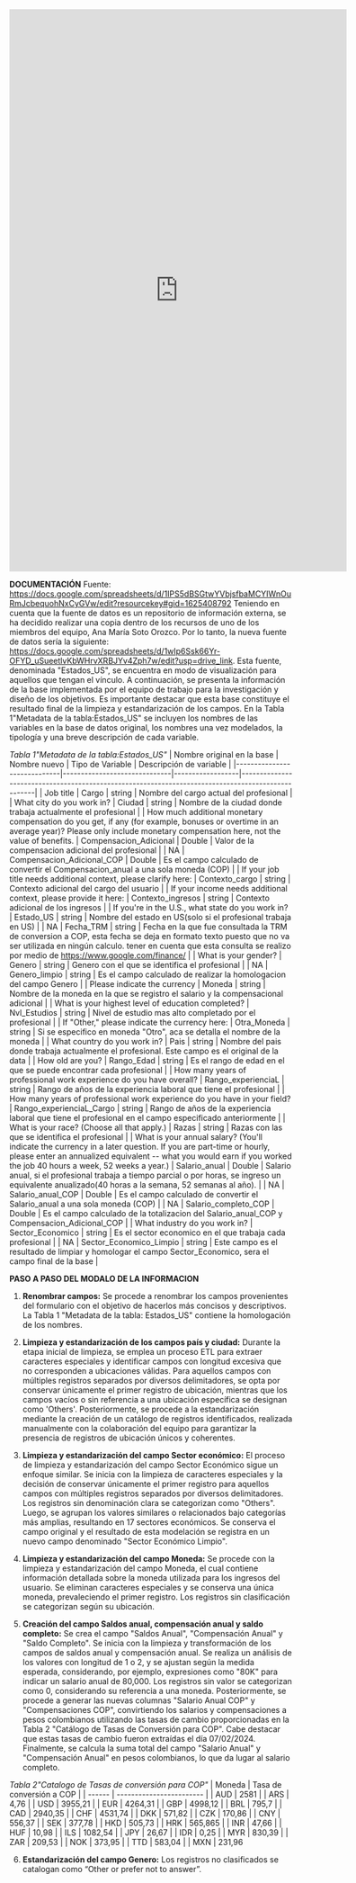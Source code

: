 <iframe width="600" height="1000" src="https://lookerstudio.google.com/embed/reporting/8a79764f-d20f-470e-a227-694b2726b813/page/RespD" frameborder="0" style="border:0" allowfullscreen sandbox="allow-storage-access-by-user-activation allow-scripts allow-same-origin allow-popups allow-popups-to-escape-sandbox"></iframe>

**DOCUMENTACIÓN**
Fuente: https://docs.google.com/spreadsheets/d/1IPS5dBSGtwYVbjsfbaMCYIWnOuRmJcbequohNxCyGVw/edit?resourcekey#gid=1625408792
Teniendo en cuenta que la fuente de datos es un repositorio de información externa, se ha decidido realizar una copia dentro de los recursos de uno de los miembros del equipo, Ana María Soto Orozco. Por lo tanto, la nueva fuente de datos sería la siguiente: https://docs.google.com/spreadsheets/d/1wIp6Ssk66Yr-OFYD_uSueetlvKbWHrvXRBJYv4Zph7w/edit?usp=drive_link. Esta fuente, denominada "Estados_US", se encuentra en modo de visualización para aquellos que tengan el vínculo.
A continuación, se presenta la información de la base implementada por el equipo de trabajo para la investigación y diseño de los objetivos. Es importante destacar que esta base constituye el resultado final de la limpieza y estandarización de los campos. En la Tabla 1"Metadata de la tabla:Estados_US" se incluyen los nombres de las variables en la base de datos original, los nombres una vez modelados, la tipología y una breve descripción de cada variable.

*Tabla 1"Metadata de la tabla:Estados_US"*
| Nombre original en la base | Nombre nuevo                | Tipo de Variable | Descripción de variable                                                                           |
|-----------------------------|------------------------------|------------------|---------------------------------------------------------------------------------------------------|
| Job title                   | Cargo                        | string           | Nombre del cargo actual del profesional                                                          |
| What city do you work in?  | Ciudad                       | string           | Nombre de la ciudad donde trabaja actualmente el profesional                                      |
| How much additional monetary compensation do you get, if any (for example, bonuses or overtime in an average year)? Please only include monetary compensation here, not the value of benefits. | Compensacion_Adicional      | Double           | Valor de la compensacion adicional del profesional                                               |
| NA                          | Compensacion_Adicional_COP   | Double           | Es el campo calculado de convertir el Compensacion_anual  a una sola moneda (COP)                |
| If your job title needs additional context, please clarify here: | Contexto_cargo               | string           | Contexto adicional del cargo del usuario                                                         |
| If your income needs additional context, please provide it here: | Contexto_ingresos            | string           | Contexto adicional de los ingresos                                                                |
| If you're in the U.S., what state do you work in?              | Estado_US                    | string           | Nombre del estado en US(solo si el profesional trabaja en US)                                     |
| NA                          | Fecha_TRM                    | string           | Fecha en la que fue consultada la TRM de conversion a COP, esta fecha se deja en formato texto puesto que no va ser utilizada en ningún calculo. tener en cuenta que esta consulta se realizo por medio de https://www.google.com/finance/ |
| What is your gender?       | Genero                       | string           | Genero con el que se identifica el profesional                                                   |
| NA                          | Genero_limpio                | string           | Es el campo calculado de realizar la homologacion del campo Genero                                |
| Please indicate the currency | Moneda                     | string           | Nombre de la moneda en la que se registro el salario y la compensacional adicional                |
| What is your highest level of education completed?             | Nvl_Estudios                 | string           | Nivel de estudio mas alto completado por el profesional                                           |
| If "Other," please indicate the currency here: | Otra_Moneda       | string           | Si se especifico en moneda "Otro", aca se detalla el nombre de la moneda                           |
| What country do you work in? | Pais                         | string           | Nombre del pais donde trabaja actualmente el profesional. Este campo es el original de la data    |
| How old are you?            | Rango_Edad                   | string           | Es el rango de edad en el que se puede encontrar cada profesional                                 |
| How many years of professional work experience do you have overall? | Rango_experienciaL   | string           | Rango de años de la experiencia laboral que tiene el profesional                                  |
| How many years of professional work experience do you have in your field? | Rango_experienciaL_Cargo | string     | Rango de años de la experiencia laboral que tiene el profesional en el campo especificado anteriormente |
| What is your race? (Choose all that apply.)                    | Razas                        | string           | Razas con las que se identifica el profesional                                                   |
| What is your annual salary? (You'll indicate the currency in a later question. If you are part-time or hourly, please enter an annualized equivalent -- what you would earn if you worked the job 40 hours a week, 52 weeks a year.) | Salario_anual  | Double           | Salario anual, si el profesional trabaja a tiempo parcial o por horas, se ingreso un equivalente anualizado(40 horas a la semana, 52 semanas al año). |
| NA                          | Salario_anual_COP            | Double           | Es el campo calculado de convertir el Salario_anual a una sola moneda (COP)                       |
| NA                          | Salario_completo_COP        | Double           | Es el campo calculado de la totalizacion del Salario_anual_COP  y Compensacion_Adicional_COP      |
| What industry do you work in? | Sector_Economico           | string           | Es el sector economico en el que trabaja cada profesional                                         |
| NA                          | Sector_Economico_Limpio      | string           | Este campo es el resultado de limpiar y homologar el campo Sector_Economico, sera el campo final de la base |


**PASO A PASO DEL MODALO DE LA INFORMACION**
1.	**Renombrar campos:** 
Se procede a renombrar los campos provenientes del formulario con el objetivo de hacerlos más concisos y descriptivos. La Tabla 1 "Metadata de la tabla: Estados_US" contiene la homologación de los nombres.

2.	**Limpieza y estandarización de los campos país y ciudad:**
Durante la etapa inicial de limpieza, se emplea un proceso ETL para extraer caracteres especiales y identificar campos con longitud excesiva que no corresponden a ubicaciones válidas. Para aquellos campos con múltiples registros separados por diversos delimitadores, se opta por conservar únicamente el primer registro de ubicación, mientras que los campos vacíos o sin referencia a una ubicación específica se designan como 'Others'. Posteriormente, se procede a la estandarización mediante la creación de un catálogo de registros identificados, realizada manualmente con la colaboración del equipo para garantizar la presencia de registros de ubicación únicos y coherentes.

3.	**Limpieza y estandarización del campo Sector económico:**
El proceso de limpieza y estandarización del campo Sector Económico sigue un enfoque similar. Se inicia con la limpieza de caracteres especiales y la decisión de conservar únicamente el primer registro para aquellos campos con múltiples registros separados por diversos delimitadores. Los registros sin denominación clara se categorizan como "Others". Luego, se agrupan los valores similares o relacionados bajo categorías más amplias, resultando en 17 sectores económicos. Se conserva el campo original y el resultado de esta modelación se registra en un nuevo campo denominado "Sector Económico Limpio".

4.	**Limpieza y estandarización del campo Moneda:**
Se procede con la limpieza y estandarización del campo Moneda, el cual contiene información detallada sobre la moneda utilizada para los ingresos del usuario. Se eliminan caracteres especiales y se conserva una única moneda, prevaleciendo el primer registro. Los registros sin clasificación se categorizan según su ubicación.

5.	**Creación del campo Saldos anual, compensación anual y saldo completo:**
Se crea el campo "Saldos Anual", "Compensación Anual" y "Saldo Completo". Se inicia con la limpieza y transformación de los campos de saldos anual y compensación anual. Se realiza un análisis de los valores con longitud de 1 o 2, y se ajustan según la medida esperada, considerando, por ejemplo, expresiones como "80K" para indicar un salario anual de 80,000. Los registros sin valor se categorizan como 0, considerando su referencia a una moneda.
Posteriormente, se procede a generar las nuevas columnas "Salario Anual COP" y "Compensaciones COP", convirtiendo los salarios y compensaciones a pesos colombianos utilizando las tasas de cambio proporcionadas en la Tabla 2 "Catálogo de Tasas de Conversión para COP". Cabe destacar que estas tasas de cambio fueron extraídas el día 07/02/2024.
Finalmente, se calcula la suma total del campo "Salario Anual" y "Compensación Anual" en pesos colombianos, lo que da lugar al salario completo.

*Tabla 2"Catalogo de Tasas de conversión para COP"*
| Moneda | Tasa de conversión a COP |
| ------ | ------------------------ |
| AUD    | 2581                     |
| ARS    | 4,76                     |
| USD    | 3955,21                  |
| EUR    | 4264,31                  |
| GBP    | 4998,12                  |
| BRL    | 795,7                    |
| CAD    | 2940,35                  |
| CHF    | 4531,74                  |
| DKK    | 571,82                   |
| CZK    | 170,86                   |
| CNY    | 556,37                   |
| SEK    | 377,78                   |
| HKD    | 505,73                   |
| HRK    | 565,865                  |
| INR    | 47,66                    |
| HUF    | 10,98                    |
| ILS    | 1082,54                  |
| JPY    | 26,67                    |
| IDR    | 0,25                     |
| MYR    | 830,39                   |
| ZAR    | 209,53                   |
| NOK    | 373,95                   |
| TTD    | 583,04                   |
| MXN    | 231,96                  

6.	**Estandarización del campo Genero:**
Los registros no clasificados se catalogan como “Other or prefer not to answer”.
